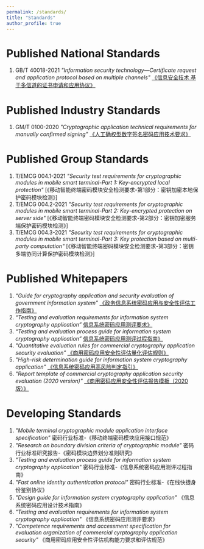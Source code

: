 ```yaml
---
permalink: /standards/
title: "Standards"
author_profile: true
---
```


Published National Standards
======
1. GB/T 40018-2021 *"Information security technology—Certificate request and application protocol based on multiple channels"* [《信息安全技术 基于多信道的证书申请和应用协议》](http://openstd.samr.gov.cn/bzgk/gb/newGbInfo?hcno=BE06BC25AF2EC422E3858B8555E56DAF)

Published Industry Standards
======
1. GM/T 0100-2020 *"Cryptographic application technical requirements for manually confirmed signing"* [《人工确权型数字签名密码应用技术要求》](http://www.gmbz.org.cn/main/viewfile/20210627120440023807.html)

Published Group Standards
======
1. T/EMCG 004.1-2021 *"Security test requirements for cryptographic modules in mobile smart terminal-Part 1: Key-encrypted local protection"* [《移动智能终端密码模块安全检测要求-第1部分：密钥加密本地保护密码模块检测》]
1. T/EMCG 004.2-2021 *"Security test requirements for cryptographic modules in mobile smart terminal-Part 2: Key-encrypted protection on server side"* [《移动智能终端密码模块安全检测要求-第2部分：密钥加密服务端保护密码模块检测》]
1. T/EMCG 004.3-2021 *"Security test requirements for cryptographic modules in mobile smart terminal-Part 3: Key protection based on multi-party computation"* [《移动智能终端密码模块安全检测要求-第3部分：密钥多端协同计算保护密码模块检测》]



Published Whitepapers 
======
1. *“Guide for cryptography application and security evaluation of government information system”* [《政务信息系统密码应用与安全性评估工作指南》](http://www.gov.cn/xinwen/2020-09/24/content_5546655.htm)
1. *“Testing and evaluation requirements for information system cryptography application”* [信息系统密码应用测评要求》](https://www.oscca.gov.cn/sca/xwdt/2020-12/08/1060792/files/d2f1665e78bb4c658ca06bfaaa16eae1.pdf)
1. *“Testing and evaluation process guide for information system cryptography application”* [信息系统密码应用测评过程指南》](https://www.oscca.gov.cn/sca/xwdt/2020-12/08/1060792/files/f84f69611d764ab8be17ea1be3332b5b.pdf)
1. *"Quantitative evaluation rules for commercial cryptography application security evaluation"* [《商用密码应用安全性评估量化评估规则》](https://www.oscca.gov.cn/sca/xwdt/2020-12/08/1060792/files/b3efec60b86b47788c2eee258fd904eb.pdf)
1. *"High-risk determination guide for information system cryptography application"* [《信息系统密码应用高风险判定指引》](https://www.oscca.gov.cn/sca/xwdt/2020-12/08/1060792/files/c45eb79325bd44e2a768c90527261d30.pdf)
1. *"Report template of commercial cryptography application security evaluation (2020 version)"* [《商用密码应用安全性评估报告模板（2020版）》](https://www.oscca.gov.cn/sca/xwdt/2020-12/08/1060792/files/7ff1dcf8091c4f1d88b9353874ab4911.docx)

Developing Standards
======
1. *"Mobile terminal cryptographic module application interface specification"* 密码行业标准-《移动终端密码模块应用接口规范》
1. *"Research on boundary division criteria of cryptographic module"* 密码行业标准研究报告-《密码模块边界划分准则研究》
1. *"Testing and evaluation process guide for information system cryptography application"* 密码行业标准-《信息系统密码应用测评过程指南》
1. *"Fast online identity authentication protocol"* 密码行业标准-《在线快捷身份鉴别协议》
1. *"Design guide for information system cryptography application"* 《信息系统密码应用设计技术指南》
1. *"Testing and evaluation requirements for information system cryptography application"* 《信息系统密码应用测评要求》
1. *"Competence requirements and accessment specification for evaluation organization of commercial cyrptography application security"* 《商用密码应用安全性评估机构能力要求和评估规范》 


